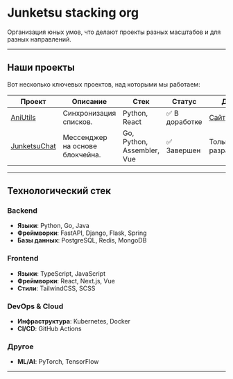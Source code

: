 # Junketsu stacking org

Организация юных умов, что делают проекты разных масштабов и для разных направлений. 

---

## Наши проекты  

Вот несколько ключевых проектов, над которыми мы работаем:  

| Проект | Описание | Стек | Статус | Доступ | 
|--------|----------|------|--------|--------|  
| [AniUtils](https://github.com/org/project1) | Синхронизация списков. | Python, React | ✅ В доработке | [Сайт](https://junketsu.ru) 
| [JunketsuChat](https://github.com/org/project2) | Мессенджер на основе блокчейна. | Go, Python, Assembler, Vue | ✅ Завершен | Только для разработчиков 

---

## Технологический стек   

### Backend  
- **Языки**: Python, Go, Java   
- **Фреймворки**: FastAPI, Django, Flask, Spring  
- **Базы данных**: PostgreSQL, Redis, MongoDB  

### Frontend  
- **Языки**: TypeScript, JavaScript  
- **Фреймворки**: React, Next.js, Vue  
- **Стили**: TailwindCSS, SCSS  

### DevOps & Cloud  
- **Инфраструктура**: Kubernetes, Docker    
- **CI/CD**: GitHub Actions 

### Другое    
- **ML/AI**: PyTorch, TensorFlow  

---  
